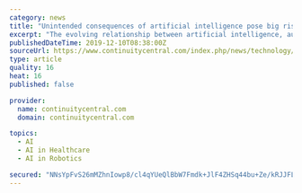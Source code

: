 ```yaml
---
category: news
title: "Unintended consequences of artificial intelligence pose big risks: ISACA research"
excerpt: "The evolving relationship between artificial intelligence, automation and humans is expected to create promising opportunities in the tech workforce while simultaneously presenting ‘sobering concerns’, according to new ISACA research. ISACA’s ‘Next Decade of Tech: Envisioning the 2020s’ survey of more than 5,000 business technology ..."
publishedDateTime: 2019-12-10T08:38:00Z
sourceUrl: https://www.continuitycentral.com/index.php/news/technology/4698-unintended-consequences-of-artificial-intelligence-pose-big-risks-isaca-research
type: article
quality: 16
heat: 16
published: false

provider:
  name: continuitycentral.com
  domain: continuitycentral.com

topics:
  - AI
  - AI in Healthcare
  - AI in Robotics

secured: "NNsYpFvS26mMZhnIowp8/cl4qYUeQlBbW7Fmdk+JlF4ZHSq44bu+Ze/kRJJFLLi60e+oB8VZrOV2U1EQURXgCiwH8E7Rd6nzPJ0OQBLN4ByzDkFUgFcdMq4WkypaDgVUqOvxFqVHLTY0bRaO/wWl6x+uKRJtV/W46172ovx5ZLMInueObNnGSTKQ9rE/In1To+qEteCACVQjTOeBLjzoq2wY3utjPDWy4a1QFfG1/BrCvLBoFr8D/ZEBPO8N/zc2JLJb4Qrj68335AI35N4dCQ==;86MVwIM1U5Glqjq9A5RqbQ=="
---
```


